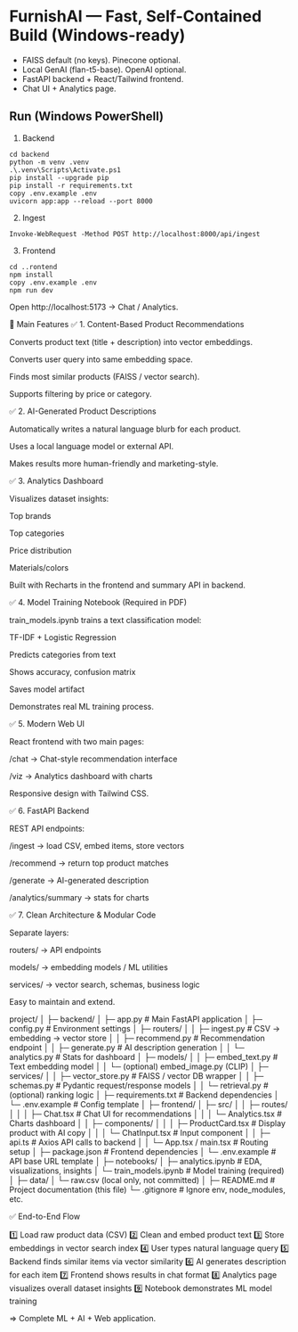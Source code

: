 # FurnishAI — Fast, Self-Contained Build (Windows-ready)

- FAISS default (no keys). Pinecone optional.
- Local GenAI (flan-t5-base). OpenAI optional.
- FastAPI backend + React/Tailwind frontend.
- Chat UI + Analytics page.

## Run (Windows PowerShell)
1) Backend
```
cd backend
python -m venv .venv
.\.venv\Scripts\Activate.ps1
pip install --upgrade pip
pip install -r requirements.txt
copy .env.example .env
uvicorn app:app --reload --port 8000
```
2) Ingest
```
Invoke-WebRequest -Method POST http://localhost:8000/api/ingest
```
3) Frontend
```
cd ..rontend
npm install
copy .env.example .env
npm run dev
```
Open http://localhost:5173 → Chat / Analytics.


🚀 Main Features
✅ 1. Content-Based Product Recommendations

Converts product text (title + description) into vector embeddings.

Converts user query into same embedding space.

Finds most similar products (FAISS / vector search).

Supports filtering by price or category.

✅ 2. AI-Generated Product Descriptions

Automatically writes a natural language blurb for each product.

Uses a local language model or external API.

Makes results more human-friendly and marketing-style.

✅ 3. Analytics Dashboard

Visualizes dataset insights:

Top brands

Top categories

Price distribution

Materials/colors

Built with Recharts in the frontend and summary API in backend.

✅ 4. Model Training Notebook (Required in PDF)

train_models.ipynb trains a text classification model:

TF-IDF + Logistic Regression

Predicts categories from text

Shows accuracy, confusion matrix

Saves model artifact

Demonstrates real ML training process.

✅ 5. Modern Web UI

React frontend with two main pages:

/chat → Chat-style recommendation interface

/viz → Analytics dashboard with charts

Responsive design with Tailwind CSS.

✅ 6. FastAPI Backend

REST API endpoints:

/ingest → load CSV, embed items, store vectors

/recommend → return top product matches

/generate → AI-generated description

/analytics/summary → stats for charts

✅ 7. Clean Architecture & Modular Code

Separate layers:

routers/ → API endpoints

models/ → embedding models / ML utilities

services/ → vector search, schemas, business logic

Easy to maintain and extend.

project/
│
├─ backend/
│  ├─ app.py                  # Main FastAPI application
│  ├─ config.py               # Environment settings
│  ├─ routers/
│  │   ├─ ingest.py           # CSV → embedding → vector store
│  │   ├─ recommend.py        # Recommendation endpoint
│  │   ├─ generate.py         # AI description generation
│  │   └─ analytics.py        # Stats for dashboard
│  ├─ models/
│  │   ├─ embed_text.py       # Text embedding model
│  │   └─ (optional) embed_image.py (CLIP)
│  ├─ services/
│  │   ├─ vector_store.py     # FAISS / vector DB wrapper
│  │   ├─ schemas.py          # Pydantic request/response models
│  │   └─ retrieval.py        # (optional) ranking logic
│  ├─ requirements.txt        # Backend dependencies
│  └─ .env.example            # Config template
│
├─ frontend/
│  ├─ src/
│  │   ├─ routes/
│  │   │   ├─ Chat.tsx        # Chat UI for recommendations
│  │   │   └─ Analytics.tsx   # Charts dashboard
│  │   ├─ components/
│  │   │   ├─ ProductCard.tsx # Display product with AI copy
│  │   │   └─ ChatInput.tsx   # Input component
│  │   ├─ api.ts              # Axios API calls to backend
│  │   └─ App.tsx / main.tsx  # Routing setup
│  ├─ package.json            # Frontend dependencies
│  └─ .env.example            # API base URL template
│
├─ notebooks/
│  ├─ analytics.ipynb         # EDA, visualizations, insights
│  └─ train_models.ipynb      # Model training (required)
│
├─ data/
│  └─ raw.csv (local only, not committed)
│
├─ README.md                  # Project documentation (this file)
└─ .gitignore                 # Ignore env, node_modules, etc.


✅ End-to-End Flow

1️⃣ Load raw product data (CSV)
2️⃣ Clean and embed product text
3️⃣ Store embeddings in vector search index
4️⃣ User types natural language query
5️⃣ Backend finds similar items via vector similarity
6️⃣ AI generates description for each item
7️⃣ Frontend shows results in chat format
8️⃣ Analytics page visualizes overall dataset insights
9️⃣ Notebook demonstrates ML model training

=> Complete ML + AI + Web application.
